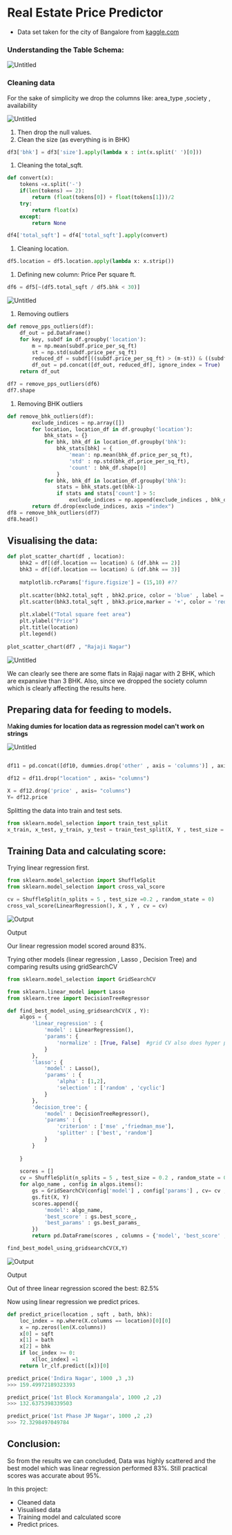 # Real Estate Price Predictor

- Data set taken for the city of Bangalore from [kaggle.com](https://www.kaggle.com/datasets/snooptosh/bangalore-real-estate-price)

### Understanding the Table Schema:

![Untitled](Real%20Estate%20Price%20Predictor%20281b3d6e7c3c46b3bf04427a4a43b170/Untitled.png)

### Cleaning data

For the sake of simplicity we drop the columns like: area_type ,society , availability

![Untitled](Real%20Estate%20Price%20Predictor%20281b3d6e7c3c46b3bf04427a4a43b170/Untitled%201.png)

1. Then drop the null values.
2. Clean the size (as everything is in BHK) 

```python
df3['bhk'] = df3['size'].apply(lambda x : int(x.split(' ')[0]))
```

1. Cleaning the total_sqft.

```python
def convert(x):
    tokens =x.split('-')
    if(len(tokens) == 2):
        return (float(tokens[0]) + float(tokens[1]))/2
    try:
        return float(x)
    except:
        return None

df4['total_sqft'] = df4['total_sqft'].apply(convert)

```

1. Cleaning location.

```python
df5.location = df5.location.apply(lambda x: x.strip())
```

1. Defining new column: Price Per square ft.

```python
df6 = df5[~(df5.total_sqft / df5.bhk < 30)]
```

![Untitled](Real%20Estate%20Price%20Predictor%20281b3d6e7c3c46b3bf04427a4a43b170/Untitled%202.png)

1. Removing outliers

```python
def remove_pps_outliers(df):
    df_out = pd.DataFrame()
    for key, subdf in df.groupby('location'):
        m = np.mean(subdf.price_per_sq_ft)
        st = np.std(subdf.price_per_sq_ft)
        reduced_df = subdf[((subdf.price_per_sq_ft) > (m-st)) & ((subdf.price_per_sq_ft) < (m + st))]
        df_out = pd.concat([df_out, reduced_df], ignore_index = True)
    return df_out

df7 = remove_pps_outliers(df6)
df7.shape
```

1. Removing BHK outliers

```python
def remove_bhk_outliers(df):
        exclude_indices = np.array([])
        for location, location_df in df.groupby('location'):
            bhk_stats = {}
            for bhk, bhk_df in location_df.groupby('bhk'):
                bhk_stats[bhk] = {
                    'mean': np.mean(bhk_df.price_per_sq_ft),
                    'std' : np.std(bhk_df.price_per_sq_ft),
                    'count' : bhk_df.shape[0]
                }
            for bhk, bhk_df in location_df.groupby('bhk'):
                stats = bhk_stats.get(bhk-1)
                if stats and stats['count'] > 5:
                    exclude_indices = np.append(exclude_indices , bhk_df[bhk_df.price_per_sq_ft < (stats['mean'])].index.values)
        return df.drop(exclude_indices, axis ="index")
df8 = remove_bhk_outliers(df7)
df8.head()

```

## Visualising the data:

```python
def plot_scatter_chart(df , location):
    bhk2 = df[(df.location == location) & (df.bhk == 2)]
    bhk3 = df[(df.location == location) & (df.bhk == 3)]
    
    matplotlib.rcParams['figure.figsize'] = (15,10) #??
    
    plt.scatter(bhk2.total_sqft , bhk2.price, color = 'blue' , label = '2 BHK' , s = 50)
    plt.scatter(bhk3.total_sqft , bhk3.price,marker = '+', color = 'red' , label = '3 BHK' , s = 50)
    
    plt.xlabel("Total square feet area")
    plt.ylabel("Price")
    plt.title(location)
    plt.legend()
    
plot_scatter_chart(df7 , "Rajaji Nagar")
```

![Untitled](Real%20Estate%20Price%20Predictor%20281b3d6e7c3c46b3bf04427a4a43b170/Untitled%203.png)

We can clearly see there are some flats in Rajaji nagar with 2 BHK, which are expansive than 3 BHK.
Also, since we dropped the society column which is clearly affecting the results here.

## Preparing data for feeding to models.

M**aking dumies for location data as regression model can't work on strings**

![Untitled](Real%20Estate%20Price%20Predictor%20281b3d6e7c3c46b3bf04427a4a43b170/Untitled%204.png)

```python

df11 = pd.concat([df10, dummies.drop('other' , axis = 'columns')] , axis = "columns")

df12 = df11.drop("location" , axis= "columns")

```

```python
X = df12.drop('price' , axis= "columns")
Y= df12.price
```

Splitting the data into train and test sets.

```python
from sklearn.model_selection import train_test_split
x_train, x_test, y_train, y_test = train_test_split(X, Y , test_size = 0.2 , random_state = 10)
```

## Training Data and calculating score:

Trying linear regression first.

```python
from sklearn.model_selection import ShuffleSplit
from sklearn.model_selection import cross_val_score

cv = ShuffleSplit(n_splits = 5 , test_size =0.2 , random_state = 0)
cross_val_score(LinearRegression(), X , Y , cv = cv)
```

![Output](Real%20Estate%20Price%20Predictor%20281b3d6e7c3c46b3bf04427a4a43b170/Untitled%205.png)

Output

Our linear regression model scored around 83%.

Trying other models (linear regression , Lasso , Decision Tree) and comparing results using gridSearchCV

```python
from sklearn.model_selection import GridSearchCV

from sklearn.linear_model import Lasso
from sklearn.tree import DecisionTreeRegressor

def find_best_model_using_gridsearchCV(X , Y):
    algos = {
        'linear_regression' : {
            'model' : LinearRegression(),
            'params': {
                'normalize' : [True, False]  #grid CV also does hyper parameter tuning
            }
        },
        'lasso': {
            'model' : Lasso(),
            'params' : {
                'alpha' : [1,2],
                'selection' : ['random' , 'cyclic']
            }
        },
        'decision_tree': {
            'model' : DecisionTreeRegressor(),
            'params' : {
                'criterion' : ['mse' ,'friedman_mse'],
                'splitter' : ['best', 'random']
            }
        }
        
    }
    
    scores = []
    cv = ShuffleSplit(n_splits = 5 , test_size = 0.2 , random_state = 0)
    for algo_name , config in algos.items():
        gs = GridSearchCV(config['model'] , config['params'] , cv= cv , return_train_score= False)
        gs.fit(X, Y)
        scores.append({
            'model': algo_name,
            'best_score' : gs.best_score_,
            'best_params' : gs.best_params_
        })
        return pd.DataFrame(scores , columns = {'model', 'best_score' , 'best_params'})

find_best_model_using_gridsearchCV(X,Y)
```

![Output](Real%20Estate%20Price%20Predictor%20281b3d6e7c3c46b3bf04427a4a43b170/Untitled%206.png)

Output

Out of three linear regression scored the best: 82.5%

Now using linear regression we predict prices.

```python
def predict_price(location , sqft , bath, bhk):
    loc_index = np.where(X.columns == location)[0][0]
    x = np.zeros(len(X.columns))
    x[0] = sqft
    x[1] = bath
    x[2] = bhk
    if loc_index >= 0:
        x[loc_index] =1
    return lr_clf.predict([x])[0]
```

```python
predict_price('Indira Nagar', 1000 ,3 ,3)
>>> 159.49972189323393

predict_price('1st Block Koramangala', 1000 ,2 ,2)
>>> 132.6375398339503

predict_price('1st Phase JP Nagar', 1000 ,2 ,2)
>>> 72.3298497049784
```

## Conclusion:

So from the results we can concluded, Data was highly scattered and the best model which was linear regression performed 83%. Still practical scores was accurate about 95%.

In this project:

- Cleaned data
- Visualised data
- Training model and calculated score
- Predict prices.
